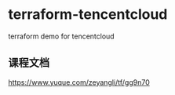 # terraform-tencentcloud
terraform demo for tencentcloud


## 课程文档
https://www.yuque.com/zeyangli/tf/gg9n70
